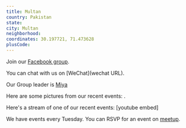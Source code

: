 ```yaml
---
title: Multan
country: Pakistan
state: 
city: Multan
neighborhood: 
coordinates: 30.197721, 71.473628
plusCode:
---
```

Join our [Facebook group](https://www.facebook.com/groups/free.code.camp.multan).

You can chat with us on [WeChat](wechat URL).

Our Group leader is [Miya](freecodecamp.org/miya)

Here are some pictures from our recent events:
![]().

Here's a stream of one of our recent events:
[youtube embed]

We have events every Tuesday. You can RSVP for an event on [meetup](meetupurl).
